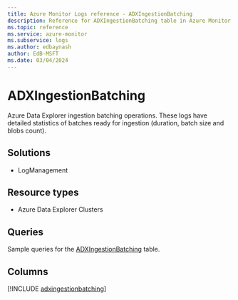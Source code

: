 ```yaml
---
title: Azure Monitor Logs reference - ADXIngestionBatching
description: Reference for ADXIngestionBatching table in Azure Monitor Logs.
ms.topic: reference
ms.service: azure-monitor
ms.subservice: logs
ms.author: edbaynash
author: EdB-MSFT
ms.date: 03/04/2024
---
```


# ADXIngestionBatching

Azure Data Explorer ingestion batching operations. These logs have detailed statistics of batches ready for ingestion (duration, batch size and blobs count).


## Solutions

- LogManagement

## Resource types

- Azure Data Explorer Clusters

## Queries

 Sample queries for the [ADXIngestionBatching](/azure/azure-monitor/reference/queries/adxingestionbatching) table.


## Columns
  
[!INCLUDE [adxingestionbatching](.././tables/includes/adxingestionbatching-include.md)]
